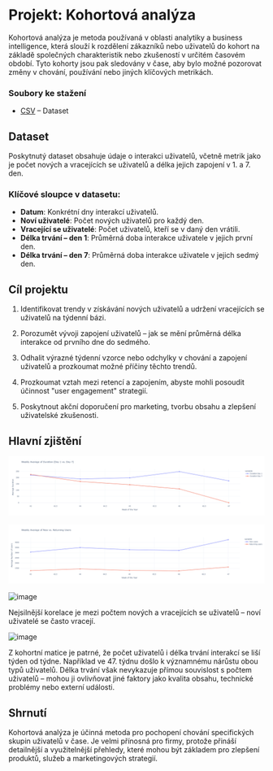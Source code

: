 # Projekt: Kohortová analýza
Kohortová analýza je metoda používaná v oblasti analytiky a business intelligence, která slouží k rozdělení zákazníků nebo uživatelů do kohort na základě společných charakteristik nebo zkušeností v určitém časovém období. Tyto kohorty jsou pak sledovány v čase, aby bylo možné pozorovat změny v chování, používání nebo jiných klíčových metrikách.

###  Soubory ke stažení
-  [CSV](cohorts.csv) – Dataset


## Dataset
Poskytnutý dataset obsahuje údaje o interakci uživatelů, včetně metrik jako je počet nových a vracejících se uživatelů a délka jejich zapojení v 1. a 7. den.


### Klíčové sloupce v datasetu:
- **Datum**: Konkrétní dny interakcí uživatelů.
- **Noví uživatelé**: Počet nových uživatelů pro každý den.
- **Vracející se uživatelé**: Počet uživatelů, kteří se v daný den vrátili.
- **Délka trvání – den 1**: Průměrná doba interakce uživatele v jejich první den.
- **Délka trvání – den 7**: Průměrná doba interakce uživatele v jejich sedmý den.

## Cíl projektu
1. Identifikovat trendy v získávání nových uživatelů a udržení vracejících se uživatelů na týdenní bázi.

2. Porozumět vývoji zapojení uživatelů – jak se mění průměrná délka interakce od prvního dne do sedmého.

3. Odhalit výrazné týdenní vzorce nebo odchylky v chování a zapojení uživatelů a prozkoumat možné příčiny těchto trendů.

4. Prozkoumat vztah mezi retencí a zapojením, abyste mohli posoudit účinnost "user engagement" strategií.

6. Poskytnout akční doporučení pro marketing, tvorbu obsahu a zlepšení uživatelské zkušenosti.

## Hlavní zjištění


![kohortova-analyza](https://github.com/paget82/kohortova-analyza/raw/main/Weekly%20Average%20of%20Duration.png)

![kohortova-analyza](https://github.com/paget82/kohortova-analyza/raw/main/Weekly%20Average%20of%20New%20vs.%20Returning%20Users.png)


![image](https://github.com/user-attachments/assets/a5ec873b-154f-4971-b144-91e5732848d2)

Nejsilnější korelace je mezi počtem nových a vracejících se uživatelů – noví uživatelé se často vracejí.

![image](https://github.com/user-attachments/assets/6e2019ba-0c00-4669-89ad-af2b10413db7)

Z kohortní matice je patrné, že počet uživatelů i délka trvání interakcí se liší týden od týdne. Například ve 47. týdnu došlo k významnému nárůstu obou typů uživatelů. Délka trvání však nevykazuje přímou souvislost s počtem uživatelů – mohou ji ovlivňovat jiné faktory jako kvalita obsahu, technické problémy nebo externí události.


## Shrnutí
Kohortová analýza je účinná metoda pro pochopení chování specifických skupin uživatelů v čase. Je velmi přínosná pro firmy, protože přináší detailnější a využitelnější přehledy, které mohou být základem pro zlepšení produktů, služeb a marketingových strategií.

